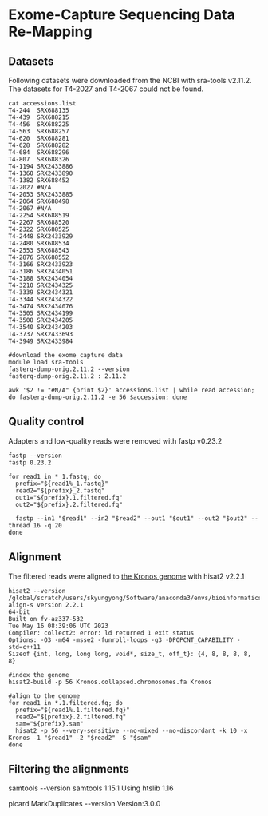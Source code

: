 # Exome-Capture Sequencing Data Re-Mapping

## Datasets

Following datasets were downloaded from the NCBI with sra-tools v2.11.2. The datasets for T4-2027 and T4-2067 could not be found. 
```
cat accessions.list
T4-244	SRX688135
T4-439	SRX688215
T4-456	SRX688225
T4-563	SRX688257
T4-620	SRX688281
T4-628	SRX688282
T4-684	SRX688296
T4-807	SRX688326
T4-1194	SRX2433886
T4-1360	SRX2433890
T4-1382	SRX688452
T4-2027	#N/A
T4-2053	SRX2433885
T4-2064	SRX688498
T4-2067	#N/A
T4-2254	SRX688519
T4-2267	SRX688520
T4-2322	SRX688525
T4-2448	SRX2433929
T4-2480	SRX688534
T4-2553	SRX688543
T4-2876	SRX688552
T4-3166	SRX2433923
T4-3186	SRX2434051
T4-3188	SRX2434054
T4-3210	SRX2434325
T4-3339	SRX2434321
T4-3344	SRX2434322
T4-3474	SRX2434076
T4-3505	SRX2434199
T4-3508	SRX2434205
T4-3540	SRX2434203
T4-3737	SRX2433693
T4-3949	SRX2433984
```


```
#download the exome capture data
module load sra-tools
fasterq-dump-orig.2.11.2 --version
fasterq-dump-orig.2.11.2 : 2.11.2

awk '$2 != "#N/A" {print $2}' accessions.list | while read accession; do fasterq-dump-orig.2.11.2 -e 56 $accession; done
```

## Quality control

Adapters and low-quality reads were removed with fastp v0.23.2
```
fastp --version
fastp 0.23.2

for read1 in *_1.fastq; do
  prefix="${read1%_1.fastq}"
  read2="${prefix}_2.fastq"
  out1="${prefix}.1.filtered.fq"
  out2="${prefix}.2.filtered.fq"

  fastp --in1 "$read1" --in2 "$read2" --out1 "$out1" --out2 "$out2" --thread 16 -q 20
done
```

## Alignment

The filtered reads were aligned to [the Kronos genome](https://zenodo.org/records/10215402) with hisat2 v2.2.1
```
hisat2 --version
/global/scratch/users/skyungyong/Software/anaconda3/envs/bioinformatics/bin/hisat2-align-s version 2.2.1
64-bit
Built on fv-az337-532
Tue May 16 08:39:06 UTC 2023
Compiler: collect2: error: ld returned 1 exit status
Options: -O3 -m64 -msse2 -funroll-loops -g3 -DPOPCNT_CAPABILITY -std=c++11
Sizeof {int, long, long long, void*, size_t, off_t}: {4, 8, 8, 8, 8, 8}

#index the genome
hisat2-build -p 56 Kronos.collapsed.chromosomes.fa Kronos

#align to the genome
for read1 in *.1.filtered.fq; do
  prefix="${read1%.1.filtered.fq}"
  read2="${prefix}.2.filtered.fq"
  sam="${prefix}.sam"
  hisat2 -p 56 --very-sensitive --no-mixed --no-discordant -k 10 -x Kronos -1 "$read1" -2 "$read2" -S "$sam"
done
```

## Filtering the alignments

samtools --version
samtools 1.15.1
Using htslib 1.16

picard MarkDuplicates --version
Version:3.0.0


